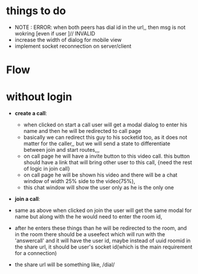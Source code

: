 
# things to do
- NOTE : ERROR: when both peers has dial id in the url,, then msg is not wokring [even if user ]// INVALID 
- increase the width of dialog for mobile view
- implement socket reconnection on server/client


# Flow

# without login

- **create a call**:

  - when clicked on start a call user will get a modal dialog to enter his name and then he will be redirected to call page
  - basically we can redirect this guy to his socketid too, as it does not matter for the caller,, but we will send a state to differentiate between join and start routes,,,
  - on call page he will have a invite button to this video call. this button should have a link that will bring other user to this call, {need the rest of logic in join call}
  - on call page he will be shown his video and there will be a chat window of width 25% side to the video(75%),
  - this chat window will show the user only as he is the only one

- **join a call**:
- same as above when clicked on join the user will get the same modal for name but along with the he would need to enter the room id,
- after he enters these things than he will be redirected to the room, and in the room there should be a useefect which will run with the 'answercall' and it will have the user id, maybe instead of uuid roomid in the share url, it should be user's socket id(which is the main requirement for a connection)
- the share url will be something like, /dial/<socketid>
